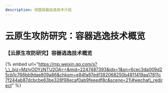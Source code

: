 ```yaml
---
description: 绿盟容器逃逸技术介绍
---
```


# 云原生攻防研究：容器逃逸技术概览

### 【云原生攻防研究】容器逃逸技术概览 <a id="activity-name"></a>

{% embed url="https://mp.weixin.qq.com/s?\_\_biz=MzIyODYzNTU2OA==&mid=2247487393&idx=1&sn=6cec3da009d25cb1c766bb9dae809a86&chksm=e84fa97edf382068250b4811419aa17811c7f244ab87dcbcbe63be328f98ecaf0ab9feeedf8c&scene=21\#wechat\_redirect" %}



